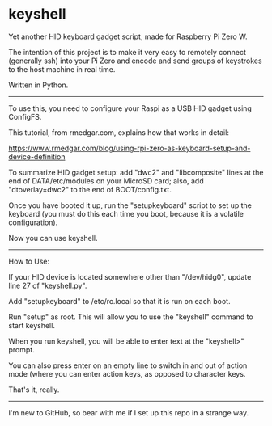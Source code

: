 # keyshell
Yet another HID keyboard gadget script, made for Raspberry Pi Zero W.

The intention of this project is to make it very easy to remotely connect (generally ssh) into your Pi Zero and encode and send groups of keystrokes to the host machine in real time.

Written in Python.

----

To use this, you need to configure your Raspi as a USB HID gadget using ConfigFS.

This tutorial, from rmedgar.com, explains how that works in detail:

https://www.rmedgar.com/blog/using-rpi-zero-as-keyboard-setup-and-device-definition

To summarize HID gadget setup: add "dwc2" and "libcomposite" lines at the end of DATA/etc/modules on your MicroSD card; also, add "dtoverlay=dwc2" to the end of BOOT/config.txt.

Once you have booted it up, run the "setupkeyboard" script to set up the keyboard (you must do this each time you boot, because it is a volatile configuration).

Now you can use keyshell.

----

How to Use:

If your HID device is located somewhere other than "/dev/hidg0", update line 27 of "keyshell.py".

Add "setupkeyboard" to /etc/rc.local so that it is run on each boot.

Run "setup" as root. This will allow you to use the "keyshell" command to start keyshell.

When you run keyshell, you will be able to enter text at the "keyshell>" prompt.

You can also press enter on an empty line to switch in and out of action mode (where you can enter action keys, as opposed to character keys.

That's it, really.

----

I'm new to GitHub, so bear with me if I set up this repo in a strange way.
